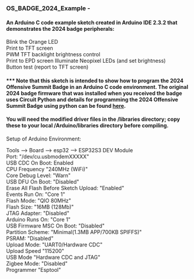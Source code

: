 ### OS_BADGE_2024_Example - 
#### An Arduino C code example sketch created in Arduino IDE 2.3.2 that demonstrates the 2024 badge peripherals:  
Blink the Orange LED  
Print to TFT screen  
PWM TFT backlight brightness control  
Print to EPD screen 
Illuminate Neopixel LEDs (and set brightness)  
Button test (report to TFT screen)  

#### *** Note that this sketch is intended to show how to  program the 2024 Offensive Summit Badge in an Arduino C code environment.  The original 2024 badge firmware that was installed when you received the badge uses Circuit Python and details for programming the 2024 Offensive Summit Badge using python can be found [here](https://github.com/Cisco-Offensive-Summit/badge-2024/tree/main/firmware).  

#### You will need the modified driver files in the /libraries directory; copy these to your local /Arduino/libraries directory before compiling.  

Setup of Arduino Environment:

Tools --> Board --> esp32 --> ESP32S3 DEV Module  
Port: "/dev/cu.usbmodemXXXXX"  
USB CDC On Boot: Enabled  
CPU Frequency "240MHz (WiFi)"   
Core Debug Level:  "Warn"  
USB DFU On Boot: "Disabled"  
Erase All Flash Before Sketch Upload: "Enabled"  
Events Run On: "Core 1"  
Flash Mode: "QIO 80MHz"  
Flash Size: "16MB (128Mb)"  
JTAG Adapter: "Disabled"  
Arduino Runs On: "Core 1"  
USB Firmware MSC On Boot: "Disabled"  
Partition Scheme: "Minimal(1.3MB APP/700KB SPIFFS)"  
PSRAM: "Disabled"  
Upload Mode: "UART0/Hardware CDC"  
Upload Speed "115200"  
USB Mode "Hardware CDC and JTAG"  
Zigbee Mode: "Disabled"  
Programmer "Esptool"  





